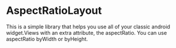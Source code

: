 # AspectRatioLayout
This is a simple library that helps you use all of your classic android widget.Views with an extra attribute, the aspectRatio. You can use aspectRatio byWidth or byHeight.
